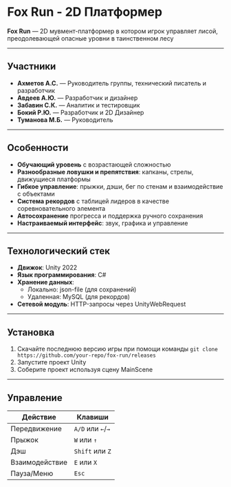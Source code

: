# Fox Run - 2D Платформер

**Fox Run** —  2D мувмент-платформер в котором игрок управляет лисой, преодолевающей опасные уровни в таинственном лесу

---

## Участники
- **Ахметов А.С.** — Руководитель группы, технический писатель и разработчик
- **Авдеев А.Ю.** — Разработчик и дизайнер
- **Забавин С.К.** — Аналитик и тестировщик
- **Бокий Р.Ю.** — Разработчик и 2D Дизайнер
- **Туманова М.Б.** — Руководитель

---

## Особенности
- **Обучающий уровень** с возрастающей сложностью
- **Разнообразные ловушки и препятствия**: капканы, стрелы, движущиеся платформы
- **Гибкое управление**: прыжки, дэши, бег по стенам и взаимодействие с объектами
- **Система рекордов** с таблицей лидеров в качестве соревновательного элемента
- **Автосохранение** прогресса и поддержка ручного сохранения
- **Настраиваемый интерфейс**: звук, графика и управление

---

## Технологический стек
- **Движок**: Unity 2022
- **Язык программирования**: C#
- **Хранение данных**: 
  - Локально: json-file (для сохранений)
  - Удаленная: MySQL (для рекордов)
- **Сетевой модуль**: HTTP-запросы через UnityWebRequest

---

## Установка
1. Скачайте последнюю версию игры при помощи команды ```git clone https://github.com/your-repo/fox-run/releases```
2. Запустите проект Unity
3. Соберите проект используя сцену MainScene
---

## Управление
| Действие          | Клавиши               |
|-------------------|-----------------------|
| Передвижение      | `A/D` или `←`/`→`     |
| Прыжок            | `W` или `↑`           |
| Дэш               | `Shift` или `Z`        |
| Взаимодействие    | `E` или `X`            |
| Пауза/Меню        | `Esc`                  |



